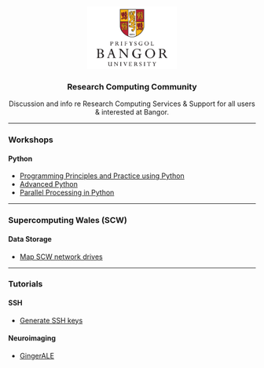 <p align="center">
    <img src="logo.png" alt="Bangor University" height=128>
    <h3 align="center">Research Computing Community</h3>
</p>
<p align="center">
    Discussion and info re Research Computing Services &amp; Support for all users &amp; interested at Bangor.
</p>

---
### Workshops

#### Python
- [Programming Principles and Practice using Python](workshops/programming_principles_and_practice_using_python.ipynb)
- [Advanced Python](workshops/advanced_python.ipynb)
- [Parallel Processing in Python](workshops/parallel_processing_in_python.ipynb)

---
### Supercomputing Wales (SCW)

#### Data Storage
- [Map SCW network drives](tutorials/scw/data_storage/map_scw_network_drives.md)

---
### Tutorials

#### SSH
- [Generate SSH keys](tutorials/ssh/generate_keys.md)

#### Neuroimaging

- [GingerALE](tutorials/neuroimaging/ginger_ale)


